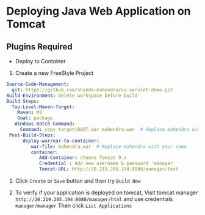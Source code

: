 # Deploying Java Web Application on Tomcat

## Plugins Required

- Deploy to Container

1. Create a new FreeStyle Project

  ```yaml
  Source-Code-Management:
    git: https://github.com/shinde-mahendra/ci-servlet-demo.git
  Build-Environment: Delete workspace before build
  Build Steps:
    Top-Level-Maven-Target:
      Maven: M2
      Goal: package
     Windows Batch Command:
       Command: copy target\ROOT.war mahendra.war  # Replace mahendra with your name
   Post-Build-Steps:
        deploy-war/ear-to-container:
           war-file: mahendra.war  # Replace mahendra with your name
           container:
              Add-Container: choose Tomcat 9.x
              Credential : Add new username & password 'manager'
              Tomcat-URL: http://20.219.205.194:8080/manager/text
  ```
1. Click `Create` or `Save` button and then try `Build Now`

1. To verify if your application is deployed on tomcat, Visit tomcat manager `http://20.219.205.194:8080/manager/html` and use credentials `manager/manager`
    Then click `List Applications`